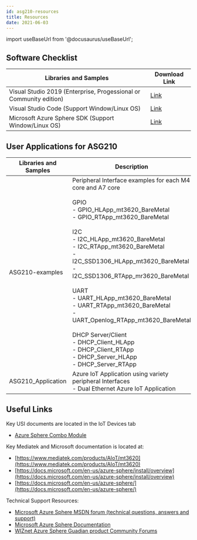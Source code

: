 ```yaml
---
id: asg210-resources
title: Resources
date: 2021-06-03
---
```


import useBaseUrl from '@docusaurus/useBaseUrl';

## Software Checklist

| Libraries and Samples                                      | Download Link                                  |
|------------------------------------------------------------|------------------------------------------------|
| Visual Studio 2019 (Enterprise, Progessional or Community edition) | [Link](https://visualstudio.microsoft.com/)     |
| Visual Studio Code (Support Window/Linux OS)               | [Link](https://visualstudio.microsoft.com/)     |
| Microsoft Azure Sphere SDK (Support Window/Linux OS)       | [Link](https://aka.ms/AzureSphereSDK)           |

## User Applications for ASG210

| Libraries and Samples | Description | Github Repository |
|-----------------------|-------------|-------------------|
| ASG210-examples       | Peripheral Interface examples for each M4 core and A7 core<br /><br />GPIO<br />- GPIO_HLApp_mt3620_BareMetal<br />- GPIO_RTApp_mt3620_BareMetal<br /><br />I2C <br />- I2C_HLApp_mt3620_BareMetal<br />- I2C_RTApp_mt3620_BareMetal<br />- I2C_SSD1306_HLApp_mt3620_BareMetal<br />- I2C_SSD1306_RTApp_mr3620_BareMetal<br /><br />UART <br />- UART_HLApp_mt3620_BareMetal<br />- UART_RTApp_mt3620_BareMetal<br />- UART_Openlog_RTApp_mt3620_BareMetal<br /><br />DHCP Server/Client<br />- DHCP_Client_HLApp<br />- DHCP_Client_RTApp<br />- DHCP_Server_HLApp<br />- DHCP_Server_RTApp | [Github Link](https://github.com/WIZnet-Azure-Sphere/ASG210-examples) |
| ASG210_Application    | Azure IoT Application using variety peripheral Interfaces<br />- Dual Ethernet Azure IoT Application | [Github Link](https://github.com/WIZnet-Azure-Sphere/ASG210_App) |



## Useful Links

Key USI documents are located in the IoT Devices tab

- [Azure Sphere Combo Module](https://www.usiglobal.com/en/products?id=f42721cf-a80c-402e-a7cc-46dfc413eeba#description)

Key Mediatek and Microsoft documentation is located at:

- [https://www.mediatek.com/products/AIoT/mt3620](https://www.mediatek.com/products/AIoT/mt3620)
- [https://docs.microsoft.com/en-us/azure-sphere/install/overview](https://docs.microsoft.com/en-us/azure-sphere/install/overview)
- [https://docs.microsoft.com/en-us/azure-sphere/](https://docs.microsoft.com/en-us/azure-sphere/)

Technical Support Resources:

- [Microsoft Azure Sphere MSDN forum (technical questions, answers and support)](https://aka.ms/AzureSphereSupport)
- [Microsoft Azure Sphere Documentation](https://docs.microsoft.com/en-us/azure-sphere/)
- [WIZnet Azure Sphere Guadian product Community Forums](https://forum.wiznet.io/AzureSphereGuardian)
